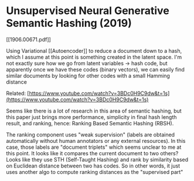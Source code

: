 # Unsupervised Neural Generative Semantic Hashing (2019)

[[1906.00671.pdf]]

Using Variational [[Autoencoder]] to reduce a document down to a hash, which I assume at this point is something created in the latent space.  I'm not exactly sure how we go from latent variables → hash code, but apparently once we have these codes (binary vectors), we can easily find similar documents by looking for other codes with a small Hamming distance

Related: [https://www.youtube.com/watch?v=3BDc0H9C9dw&t=1s](https://www.youtube.com/watch?v=3BDc0H9C9dw&t=1s)

Seems like there is a lot of research in this area of semantic hashing, but this paper just brings more performance, simplicity in final hash length result, and ranking, hence: Ranking Based Semantic Hashing (RBSH).

The ranking component uses "weak supervision" (labels are obtained automatically without human annotators or any external resources). In this case, those labels are "document triplets" which seems unclear to me at this point. It looks like it compares the current document to two others? Looks like they use STH (Self-Taught Hashing) and rank by similarity based on Euclidean distance between two has codes. So in other words, it just uses another algo to compute ranking distances as the "supervised part"